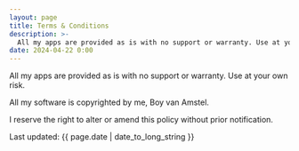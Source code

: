 ```yaml
---
layout: page
title: Terms & Conditions
description: >-
  All my apps are provided as is with no support or warranty. Use at your own risk.
date: 2024-04-22 0:00
---
```


All my apps are provided as is with no support or warranty. Use at your own risk.

All my software is copyrighted by me, Boy van Amstel.

I reserve the right to alter or amend this policy without prior notification.

Last updated: {{ page.date | date_to_long_string }}
